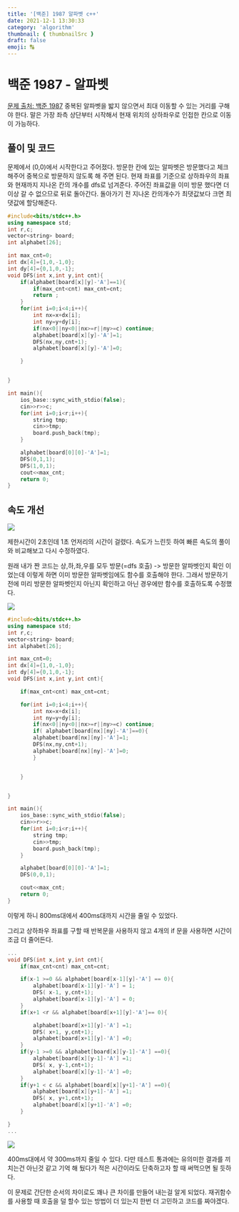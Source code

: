 ```yaml
---
title: '[백준] 1987 알파벳 c++'
date: 2021-12-1 13:30:33
category: 'algorithm'
thumbnail: { thumbnailSrc }
draft: false
emoji: 🔠
---
```


# 백준 1987 - 알파벳

[문제 출처: 백준 1987](https://www.acmicpc.net/problem/1987)
중복된 알파벳을 밟지 않으면서 최대 이동할 수 있는 거리를 구해야 한다. 말은 가장 좌측 상단부터 시작해서 현재 위치의 상하좌우로 인접한 칸으로 이동이 가능하다.

## 풀이 및 코드

문제에서 (0,0)에서 시작한다고 주어졌다. 방문한 칸에 있는 알파벳은 방문했다고 체크 해주어 중복으로 방문하지 않도록 해 주면 된다. 현재 좌표를 기준으로 상하좌우의 좌표와 현재까지 지나온 칸의 개수를 dfs로 넘겨준다. 주어진 좌표값을 이미 방문 했다면 더이상 갈 수 없으므로 뒤로 돌아간다. 돌아가기 전 지나온 칸의개수가 최댓값보다 크면 최댓값에 할당해준다.

```cpp
#include<bits/stdc++.h>
using namespace std;
int r,c;
vector<string> board;
int alphabet[26];

int max_cnt=0;
int dx[4]={1,0,-1,0};
int dy[4]={0,1,0,-1};
void DFS(int x,int y,int cnt){
	if(alphabet[board[x][y]-'A']==1){
		if(max_cnt<cnt) max_cnt=cnt;
		return ;
	}
	for(int i=0;i<4;i++){
		int nx=x+dx[i];
		int ny=y+dy[i];
		if(nx<0||ny<0||nx>=r||ny>=c) continue;
		alphabet[board[x][y]-'A']=1;
		DFS(nx,ny,cnt+1);
		alphabet[board[x][y]-'A']=0;

	}


}

int main(){
	ios_base::sync_with_stdio(false);
	cin>>r>>c;
	for(int i=0;i<r;i++){
		string tmp;
		cin>>tmp;
		board.push_back(tmp);
	}

	alphabet[board[0][0]-'A']=1;
	DFS(0,1,1);
	DFS(1,0,1);
	cout<<max_cnt;
	return 0;
}
```

## 속도 개선

![](https://images.velog.io/images/anji00/post/5f743a2a-7d60-4859-b29d-a0f9b7cb5363/image.png)

제한시간이 2초인데 1초 언저리의 시간이 걸렸다. 속도가 느린듯 하여 빠른 속도의 풀이와 비교해보고 다시 수정하였다.

원래 내가 짠 코드는 상,하,좌,우를 모두 방문(=dfs 호출) -> 방문한 알파벳인지 확인 이었는데
이렇게 하면 이미 방문한 알파벳임에도 함수를 호출해야 한다.
그래서 방문하기 전에 미리 방문한 알파벳인지 아닌지 확인하고 아닌 경우에만 함수를 호출하도록 수정했다.

![](https://images.velog.io/images/anji00/post/34829167-5d24-4652-a8e6-7a4d73c4e870/image.png)

```cpp
#include<bits/stdc++.h>
using namespace std;
int r,c;
vector<string> board;
int alphabet[26];

int max_cnt=0;
int dx[4]={1,0,-1,0};
int dy[4]={0,1,0,-1};
void DFS(int x,int y,int cnt){

	if(max_cnt<cnt) max_cnt=cnt;

	for(int i=0;i<4;i++){
		int nx=x+dx[i];
		int ny=y+dy[i];
		if(nx<0||ny<0||nx>=r||ny>=c) continue;
		if(	alphabet[board[nx][ny]-'A']==0){
		alphabet[board[nx][ny]-'A']=1;
		DFS(nx,ny,cnt+1);
		alphabet[board[nx][ny]-'A']=0;
		}


	}


}

int main(){
	ios_base::sync_with_stdio(false);
	cin>>r>>c;
	for(int i=0;i<r;i++){
		string tmp;
		cin>>tmp;
		board.push_back(tmp);
	}

	alphabet[board[0][0]-'A']=1;
	DFS(0,0,1);

	cout<<max_cnt;
	return 0;
}
```

이렇게 하니 800ms대에서 400ms대까지 시간을 줄일 수 있었다.

그리고 상하좌우 좌표를 구할 때 반복문을 사용하지 않고 4개의 if 문을 사용하면 시간이 조금 더 줄어든다.

```cpp
...
void DFS(int x,int y,int cnt){
	if(max_cnt<cnt) max_cnt=cnt;

	if(x-1 >=0 && alphabet[board[x-1][y]-'A'] == 0){
		alphabet[board[x-1][y]-'A'] = 1;
		DFS( x-1, y,cnt+1);
		alphabet[board[x-1][y]-'A'] = 0;
	}
	if(x+1 <r && alphabet[board[x+1][y]-'A']== 0){

		alphabet[board[x+1][y]-'A'] =1;
		DFS( x+1, y,cnt+1);
		alphabet[board[x+1][y]-'A'] =0;
	}
	if(y-1 >=0 && alphabet[board[x][y-1]-'A'] ==0){
		alphabet[board[x][y-1]-'A'] =1;
		DFS( x, y-1,cnt+1);
		alphabet[board[x][y-1]-'A'] =0;
	}
	if(y+1 < c && alphabet[board[x][y+1]-'A'] ==0){
		alphabet[board[x][y+1]-'A'] =1;
		DFS( x, y+1,cnt+1);
		alphabet[board[x][y+1]-'A'] =0;
	}

}
...
```

![](https://images.velog.io/images/anji00/post/5d567c6d-f5be-456f-a094-7cc2386e9323/image.png)

400ms대에서 약 300ms까지 줄일 수 있다.
다만 테스트 통과에는 유의미한 결과를 끼치는건 아닌것 같고 기억 해 뒀다가 적은 시간이라도 단축하고자 할 때 써먹으면 될 듯하다.

이 문제로 간단한 순서의 차이로도 꽤나 큰 차이를 만들어 내는걸 알게 되었다.
재귀함수를 사용할 때 호출을 덜 할수 있는 방법이 더 있는지 한번 더 고민하고 코드를 짜야겠다.
